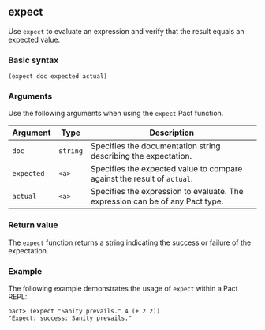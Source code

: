 ## expect

Use `expect` to evaluate an expression and verify that the result equals an expected value.

### Basic syntax

```pact
(expect doc expected actual)
```

### Arguments

Use the following arguments when using the `expect` Pact function.

| Argument | Type   | Description                                                                  |
|----------|--------|------------------------------------------------------------------------------|
| `doc`      | `string` | Specifies the documentation string describing the expectation.               |
| `expected` | `<a>`  | Specifies the expected value to compare against the result of `actual`.      |
| `actual`   | `<a>`  | Specifies the expression to evaluate. The expression can be of any Pact type. |

### Return value

The `expect` function returns a string indicating the success or failure of the expectation.

### Example

The following example demonstrates the usage of `expect` within a Pact REPL:

```pact
pact> (expect "Sanity prevails." 4 (+ 2 2))
"Expect: success: Sanity prevails."
```
